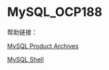 # MySQL_OCP188

帮助链接：

[MySQL Product Archives](https://downloads.mysql.com/archives/)

[MySQL Shell](https://dev.mysql.com/doc/mysql-shell/8.0/en/)

